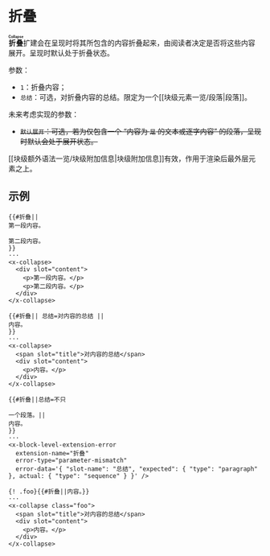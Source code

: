 # 折叠

**<ruby>折叠<rt>Collapse</rt></ruby>**&#x200B;扩建会在呈现时将其所包含的<wbr />
内容折叠起来，由阅读者决定是否将这些内容展开。呈现时默认处于折叠状态。

参数：

- `1`：折叠内容；
- `总结`：可选，对折叠内容的总结。限定为一个[[块级元素一览/段落|段落]]。

未来考虑实现的参数：

- ~~`默认展开`：可选，若为仅包含一个 “内容为 `是` 的文本或逐字内容” 的段<wbr />
  落，呈现时默认会处于展开状态。~~

[[块级额外语法一览/块级附加信息|块级附加信息]]有效，作用于渲染后最外层元素之上。

## 示例

```example
{{#折叠||
第一段内容。

第二段内容。
}}
···
<x-collapse>
  <div slot="content">
    <p>第一段内容。</p>
    <p>第二段内容。</p>
  </div>
</x-collapse>
```

```example
{{#折叠|| 总结=对内容的总结 ||
内容。
}}
···
<x-collapse>
  <span slot="title">对内容的总结</span>
  <div slot="content">
    <p>内容。</p>
  </div>
</x-collapse>
```

```example
{{#折叠||总结=不只

一个段落。||
内容。
}}
···
<x-block-level-extension-error
  extension-name="折叠"
  error-type="parameter-mismatch"
  error-data='{ "slot-name": "总结", "expected": { "type": "paragraph" }, actual: { "type": "sequence" } }' />
```

```example
{! .foo}{{#折叠||内容。}}
···
<x-collapse class="foo">
  <span slot="title">对内容的总结</span>
  <div slot="content">
    <p>内容。</p>
  </div>
</x-collapse>
```
